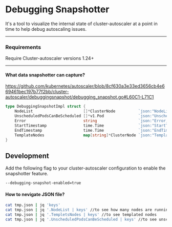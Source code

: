 # Debugging Snapshotter
It's a tool to visualize the internal state of cluster-autoscaler at a point in time to help debug autoscaling issues.

---
### Requirements
Require Cluster-autoscaler versions 1.24+

---
#### What data snapshotter can capture?
https://github.com/kubernetes/autoscaler/blob/8cf630a3e33ed3656cb4e669461bec197b77f2bb/cluster-autoscaler/debuggingsnapshot/debugging_snapshot.go#L60C1-L71C1
```go
type DebuggingSnapshotImpl struct {
	NodeList                      []*ClusterNode          `json:"NodeList"`
	UnscheduledPodsCanBeScheduled []*v1.Pod               `json:"UnscheduledPodsCanBeScheduled"`
	Error                         string                  `json:"Error,omitempty"`
	StartTimestamp                time.Time               `json:"StartTimestamp"`
	EndTimestamp                  time.Time               `json:"EndTimestamp"`
	TemplateNodes                 map[string]*ClusterNode `json:"TemplateNodes"`
}

```
## Development
Add the following flag to your cluster-autoscaler configuration to enable the snapshotter feature.
```
--debugging-snapshot-enabled=true
```

#### How to nevigate JSON file?

```sh
cat tmp.json | jq 'keys'
cat tmp.json | jq '.NodeList | keys' //to see how many nodes are running
cat tmp.json | jq '.TempletsNodes | keys' //to see templated nodes
cat tmp.json | jq '.UnscheduledPodsCanBeScheduled | keys' //to see unscheduled pods that can be scheduled
```